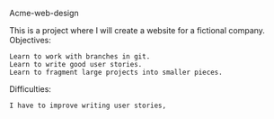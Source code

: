 Acme-web-design

This is a project where I will create a website for a fictional company.
Objectives:

    Learn to work with branches in git.
    Learn to write good user stories.
    Learn to fragment large projects into smaller pieces.

Difficulties:

    I have to improve writing user stories,
